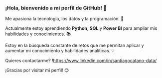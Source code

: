 ### ¡Hola, bienvenido a mi perfil de GitHub! 👋

Me apasiona la tecnología, los datos y la programación. 🚀

Actualmente estoy aprendiendo **Python**, **SQL** y **Power BI** para ampliar mis habilidades y conocimientos. 📚

Estoy en la búsqueda constante de retos que me permitan aplicar y aumentar mi conocimiento y habilidades analíticas. 💡

Quieres contactarme? !https://www.linkedin.com/in/santiagocatano-data/

¡Gracias por visitar mi perfil! 😊
